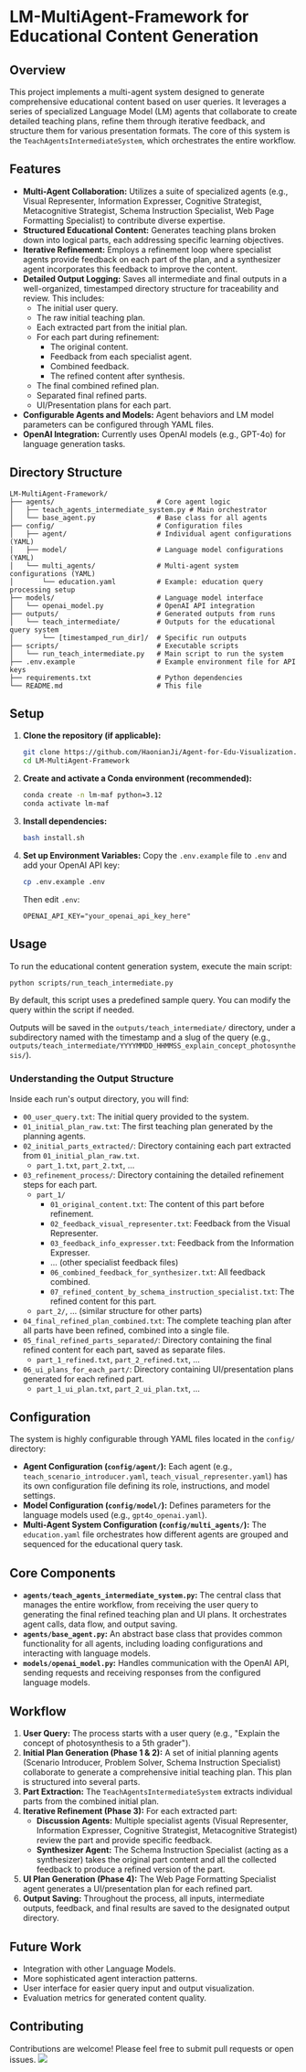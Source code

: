# LM-MultiAgent-Framework for Educational Content Generation

## Overview

This project implements a multi-agent system designed to generate comprehensive educational content based on user queries. It leverages a series of specialized Language Model (LM) agents that collaborate to create detailed teaching plans, refine them through iterative feedback, and structure them for various presentation formats. The core of this system is the `TeachAgentsIntermediateSystem`, which orchestrates the entire workflow.

## Features

*   **Multi-Agent Collaboration:** Utilizes a suite of specialized agents (e.g., Visual Representer, Information Expresser, Cognitive Strategist, Metacognitive Strategist, Schema Instruction Specialist, Web Page Formatting Specialist) to contribute diverse expertise.
*   **Structured Educational Content:** Generates teaching plans broken down into logical parts, each addressing specific learning objectives.
*   **Iterative Refinement:** Employs a refinement loop where specialist agents provide feedback on each part of the plan, and a synthesizer agent incorporates this feedback to improve the content.
*   **Detailed Output Logging:** Saves all intermediate and final outputs in a well-organized, timestamped directory structure for traceability and review. This includes:
    *   The initial user query.
    *   The raw initial teaching plan.
    *   Each extracted part from the initial plan.
    *   For each part during refinement:
        *   The original content.
        *   Feedback from each specialist agent.
        *   Combined feedback.
        *   The refined content after synthesis.
    *   The final combined refined plan.
    *   Separated final refined parts.
    *   UI/Presentation plans for each part.
*   **Configurable Agents and Models:** Agent behaviors and LM model parameters can be configured through YAML files.
*   **OpenAI Integration:** Currently uses OpenAI models (e.g., GPT-4o) for language generation tasks.

## Directory Structure

```
LM-MultiAgent-Framework/
├── agents/                         # Core agent logic
│   ├── teach_agents_intermediate_system.py # Main orchestrator
│   └── base_agent.py               # Base class for all agents
├── config/                         # Configuration files
│   ├── agent/                      # Individual agent configurations (YAML)
│   ├── model/                      # Language model configurations (YAML)
│   └── multi_agents/               # Multi-agent system configurations (YAML)
│       └── education.yaml          # Example: education query processing setup
├── models/                         # Language model interface
│   └── openai_model.py             # OpenAI API integration
├── outputs/                        # Generated outputs from runs
│   └── teach_intermediate/         # Outputs for the educational query system
│       └── [timestamped_run_dir]/  # Specific run outputs
├── scripts/                        # Executable scripts
│   └── run_teach_intermediate.py   # Main script to run the system
├── .env.example                    # Example environment file for API keys
├── requirements.txt                # Python dependencies
└── README.md                       # This file
```

## Setup

1.  **Clone the repository (if applicable):**
    ```bash
    git clone https://github.com/HaonianJi/Agent-for-Edu-Visualization.git
    cd LM-MultiAgent-Framework
    ```

2. **Create and activate a Conda environment (recommended):**

   ```bash
   conda create -n lm-maf python=3.12
   conda activate lm-maf
   ```

3. **Install dependencies:**

   ```bash
   bash install.sh
   ```


4.  **Set up Environment Variables:**
    Copy the `.env.example` file to `.env` and add your OpenAI API key:
    ```bash
    cp .env.example .env
    ```
    Then edit `.env`:
    ```
    OPENAI_API_KEY="your_openai_api_key_here"
    ```

## Usage

To run the educational content generation system, execute the main script:

```bash
python scripts/run_teach_intermediate.py
```

By default, this script uses a predefined sample query. You can modify the query within the script if needed.

Outputs will be saved in the `outputs/teach_intermediate/` directory, under a subdirectory named with the timestamp and a slug of the query (e.g., `outputs/teach_intermediate/YYYYMMDD_HHMMSS_explain_concept_photosynthesis/`).

### Understanding the Output Structure

Inside each run's output directory, you will find:

*   `00_user_query.txt`: The initial query provided to the system.
*   `01_initial_plan_raw.txt`: The first teaching plan generated by the planning agents.
*   `02_initial_parts_extracted/`: Directory containing each part extracted from `01_initial_plan_raw.txt`.
    *   `part_1.txt`, `part_2.txt`, ...
*   `03_refinement_process/`: Directory containing the detailed refinement steps for each part.
    *   `part_1/`
        *   `01_original_content.txt`: The content of this part before refinement.
        *   `02_feedback_visual_representer.txt`: Feedback from the Visual Representer.
        *   `03_feedback_info_expresser.txt`: Feedback from the Information Expresser.
        *   ... (other specialist feedback files)
        *   `06_combined_feedback_for_synthesizer.txt`: All feedback combined.
        *   `07_refined_content_by_schema_instruction_specialist.txt`: The refined content for this part.
    *   `part_2/`, ... (similar structure for other parts)
*   `04_final_refined_plan_combined.txt`: The complete teaching plan after all parts have been refined, combined into a single file.
*   `05_final_refined_parts_separated/`: Directory containing the final refined content for each part, saved as separate files.
    *   `part_1_refined.txt`, `part_2_refined.txt`, ...
*   `06_ui_plans_for_each_part/`: Directory containing UI/presentation plans generated for each refined part.
    *   `part_1_ui_plan.txt`, `part_2_ui_plan.txt`, ...

## Configuration

The system is highly configurable through YAML files located in the `config/` directory:

*   **Agent Configuration (`config/agent/`):** Each agent (e.g., `teach_scenario_introducer.yaml`, `teach_visual_representer.yaml`) has its own configuration file defining its role, instructions, and model settings.
*   **Model Configuration (`config/model/`):** Defines parameters for the language models used (e.g., `gpt4o_openai.yaml`).
*   **Multi-Agent System Configuration (`config/multi_agents/`):** The `education.yaml` file orchestrates how different agents are grouped and sequenced for the educational query task.

## Core Components

*   **`agents/teach_agents_intermediate_system.py`:** The central class that manages the entire workflow, from receiving the user query to generating the final refined teaching plan and UI plans. It orchestrates agent calls, data flow, and output saving.
*   **`agents/base_agent.py`:** An abstract base class that provides common functionality for all agents, including loading configurations and interacting with language models.
*   **`models/openai_model.py`:** Handles communication with the OpenAI API, sending requests and receiving responses from the configured language models.

## Workflow

1.  **User Query:** The process starts with a user query (e.g., "Explain the concept of photosynthesis to a 5th grader").
2.  **Initial Plan Generation (Phase 1 & 2):** A set of initial planning agents (Scenario Introducer, Problem Solver, Schema Instruction Specialist) collaborate to generate a comprehensive initial teaching plan. This plan is structured into several parts.
3.  **Part Extraction:** The `TeachAgentsIntermediateSystem` extracts individual parts from the combined initial plan.
4.  **Iterative Refinement (Phase 3):** For each extracted part:
    *   **Discussion Agents:** Multiple specialist agents (Visual Representer, Information Expresser, Cognitive Strategist, Metacognitive Strategist) review the part and provide specific feedback.
    *   **Synthesizer Agent:** The Schema Instruction Specialist (acting as a synthesizer) takes the original part content and all the collected feedback to produce a refined version of the part.
5.  **UI Plan Generation (Phase 4):** The Web Page Formatting Specialist agent generates a UI/presentation plan for each refined part.
6.  **Output Saving:** Throughout the process, all inputs, intermediate outputs, feedback, and final results are saved to the designated output directory.

## Future Work

*   Integration with other Language Models.
*   More sophisticated agent interaction patterns.
*   User interface for easier query input and output visualization.
*   Evaluation metrics for generated content quality.

## Contributing

Contributions are welcome! Please feel free to submit pull requests or open issues.
<a href="https://github.com/aiming-lab/MDocAgent/graphs/contributors">
  <img src="https://contrib.rocks/image?repo=Lillianwei-h/MDocAgent" />
</a>

